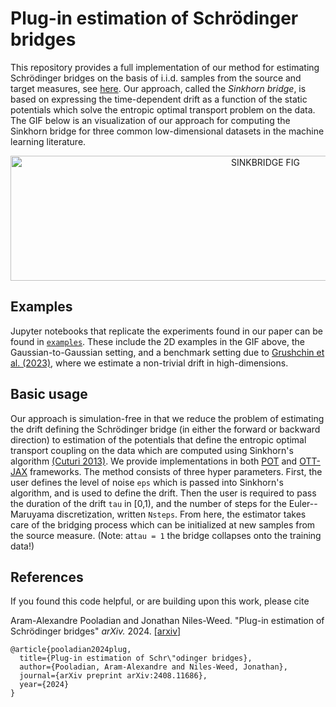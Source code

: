 # Plug-in estimation of Schrödinger bridges 

This repository provides a full implementation of our method for estimating Schrödinger bridges on the basis of i.i.d. samples from the source and target measures, see [here](https://arxiv.org/abs/2408.11686). Our approach, called the *Sinkhorn bridge*, is based on expressing the time-dependent drift as a function of the static potentials which solve the entropic optimal transport problem on the data. The GIF below is an visualization of our approach for computing the Sinkhorn bridge for three common low-dimensional datasets in the machine learning literature.

<p align="center">
<img align="middle" src="./assets/sinkhornbridge.gif" alt="SINKBRIDGE FIG" width="800" height="200" />
</p>

## Examples
Jupyter notebooks that replicate the experiments found in our paper can be found in [`examples`](./examples). These include the 2D examples in the GIF above, the Gaussian-to-Gaussian setting, and a benchmark setting due to [Grushchin et al. (2023)](https://github.com/ngushchin/EntropicOTBenchmark), where we estimate a non-trivial drift in high-dimensions.   

## Basic usage
Our approach is simulation-free in that we reduce the problem of estimating the drift defining the Schrödinger bridge (in either the forward or backward direction) to estimation of the potentials that define the entropic optimal transport coupling on the data which are computed using Sinkhorn's algorithm [(Cuturi 2013)](https://papers.nips.cc/paper_files/paper/2013/file/af21d0c97db2e27e13572cbf59eb343d-Paper.pdf). We provide implementations in both [POT](https://pythonot.github.io/) and [OTT-JAX](https://ott-jax.readthedocs.io/en/latest/) frameworks. The method consists of three hyper parameters. First, the user defines the level of noise `eps` which is passed into Sinkhorn's algorithm, and is used to define the drift. Then the user is required to pass the duration of the drift `tau` in [0,1), and the number of steps for the Euler--Maruyama discretization, written `Nsteps`. From here, the estimator takes care of the bridging process which can be initialized at new samples from the source measure. (Note: at`tau = 1` the bridge collapses onto the training data!)

## References

If you found this code helpful, or are building upon this work, please cite 

Aram-Alexandre Pooladian and Jonathan Niles-Weed. "Plug-in estimation of Schrödinger bridges" *arXiv.* 2024. [[arxiv]](https://arxiv.org/abs/2408.11686)

```
@article{pooladian2024plug,
  title={Plug-in estimation of Schr\"odinger bridges},
  author={Pooladian, Aram-Alexandre and Niles-Weed, Jonathan},
  journal={arXiv preprint arXiv:2408.11686},
  year={2024}
}
```
